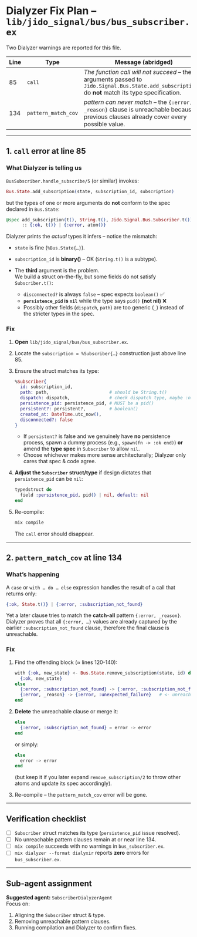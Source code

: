 # Dialyzer Fix Plan – `lib/jido_signal/bus/bus_subscriber.ex`

Two Dialyzer warnings are reported for this file.

| Line | Type  | Message (abridged) |
|------|-------|---------------------|
|  85  | `call` | *The function call will not succeed* – the arguments passed to `Jido.Signal.Bus.State.add_subscription/3` do **not** match its type specification. |
| 134  | `pattern_match_cov` | *pattern can never match* – the `{:error, _reason}` clause is unreachable because previous clauses already cover every possible value. |

---

## 1. `call` error at line **85**

### What Dialyzer is telling us
`BusSubscriber.handle_subscribe/5` (or similar) invokes:

```elixir
Bus.State.add_subscription(state, subscription_id, subscription)
```

but the types of one or more arguments do **not** conform to the spec declared in `Bus.State`:

```elixir
@spec add_subscription(t(), String.t(), Jido.Signal.Bus.Subscriber.t())
      :: {:ok, t()} | {:error, atom()}
```

Dialyzer prints the *actual* types it infers – notice the mismatch:

* `state` is fine (`%Bus.State{…}`).
* `subscription_id` is **binary()** – OK (`String.t()` is a subtype).
* The **third** argument is the problem.  
  We build a struct on-the-fly, but some fields do not satisfy `Subscriber.t()`:

  * `disconnected?` is always `false` – spec expects `boolean()` ✅
  * **`persistence_pid` is `nil`** while the type says `pid()` **(not nil)** ❌
  * Possibly other fields (`dispatch`, `path`) are too generic (`_`) instead of the stricter types in the spec.

### Fix

1. **Open** `lib/jido_signal/bus/bus_subscriber.ex`.
2. Locate the `subscription = %Subscriber{…}` construction just above line 85.
3. Ensure the struct matches its type:

   ```elixir
   %Subscriber{
     id: subscription_id,
     path: path,                       # should be String.t()
     dispatch: dispatch,               # check dispatch type, maybe :noop | {:pid, …}
     persistence_pid: persistence_pid, # MUST be a pid()
     persistent?: persistent?,         # boolean()
     created_at: DateTime.utc_now(),
     disconnected?: false
   }
   ```

   * If `persistent?` is false and we genuinely have **no** persistence process, spawn a dummy process (e.g., `spawn(fn -> :ok end)`) **or** amend the **type spec** in `Subscriber` to allow `nil`.
   * Choose whichever makes more sense architecturally; Dialyzer only cares that spec & code agree.

4. **Adjust the `Subscriber` struct/type** if design dictates that `persistence_pid` can be `nil`:

   ```elixir
   typedstruct do
     field :persistence_pid, pid() | nil, default: nil
   end
   ```

5. Re-compile:

   ```bash
   mix compile
   ```

   The `call` error should disappear.

---

## 2. `pattern_match_cov` at line **134**

### What’s happening
A `case` or `with … do … else` expression handles the result of a call that returns only:

```elixir
{:ok, State.t()} | {:error, :subscription_not_found}
```

Yet a later clause tries to match the **catch-all** pattern `{:error, _reason}`.  
Dialyzer proves that all `{:error, …}` values are already captured by the earlier `:subscription_not_found` clause, therefore the final clause is unreachable.

### Fix

1. Find the offending block (≈ lines 120-140):

   ```elixir
   with {:ok, new_state} <- Bus.State.remove_subscription(state, id) do
     {:ok, new_state}
   else
     {:error, :subscription_not_found} -> {:error, :subscription_not_found}
     {:error, _reason} -> {:error, :unexpected_failure}   # <- unreachable
   end
   ```

2. **Delete** the unreachable clause or merge it:

   ```elixir
   else
     {:error, :subscription_not_found} = error -> error
   end
   ```

   or simply:

   ```elixir
   else
     error -> error
   end
   ```

   (but keep it if you later expand `remove_subscription/2` to throw other atoms and update its spec accordingly).

3. Re-compile – the `pattern_match_cov` error will be gone.

---

## Verification checklist

- [ ] `Subscriber` struct matches its type (`persistence_pid` issue resolved).
- [ ] No unreachable pattern clauses remain at or near line 134.
- [ ] `mix compile` succeeds with no warnings in `bus_subscriber.ex`.
- [ ] `mix dialyzer --format dialyxir` reports **zero** errors for `bus_subscriber.ex`.

---

## Sub-agent assignment

**Suggested agent:** `SubscriberDialyzerAgent`  
Focus on:

1. Aligning the `Subscriber` struct & type.
2. Removing unreachable pattern clauses.
3. Running compilation and Dialyzer to confirm fixes.


